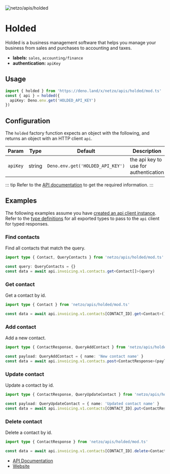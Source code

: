 <img src="https://raw.githubusercontent.com/netzo/netzo/main/assets/apis/holded.svg" alt="netzo/apis/holded" class="mb-5 w-75px">

# Holded

Holded is a business management software that helps you manage your business from sales and purchases to accounting and taxes.

- **labels:** `sales`, `accounting/finance`
- **authentication:** `apiKey`

## Usage

```ts
import { holded } from 'https://deno.land/x/netzo/apis/holded/mod.ts'
const { api } = holded({
  apiKey: Deno.env.get('HOLDED_API_KEY')
})
```

## Configuration

The `holded` factory function expects an object with the following, and returns an object with an HTTP client `api`.

| Param    | Type   | Default                          | Description                           |
|----------|--------|----------------------------------|---------------------------------------|
| `apiKey` | string | `Deno.env.get('HOLDED_API_KEY')` | the api key to use for authentication |

::: tip Refer to the [API documentation](https://developers.holded.com/reference/api-key) to get the required information.
:::

## Examples

The following examples assume you have [created an api client instance](#usage). Refer to the [type definitions](https://deno.land/x/netzo/apis/holded/types.ts) for all exported types to pass to the `api` client for typed responses.

### Find contacts

Find all contacts that match the query.

```ts
import type { Contact, QueryContacts } from 'netzo/apis/holded/mod.ts'

const query: QueryContacts = {}
const data = await api.invoicing.v1.contacts.get<Contact[]>(query)
```

### Get contact

Get a contact by id.

```ts
import type { Contact } from 'netzo/apis/holded/mod.ts'

const data = await api.invoicing.v1.contacts[CONTACT_ID].get<Contact>()
```

### Add contact

Add a new contact.

```ts
import type { ContactResponse, QueryAddContact } from 'netzo/apis/holded/mod.ts'

const payload: QueryAddContact = { name: 'New contact name' }
const data = await api.invoicing.v1.contacts.post<ContactResponse>(payload)
```

### Update contact

Update a contact by id.

```ts
import type { ContactResponse, QueryUpdateContact } from 'netzo/apis/holded/mod.ts'

const payload: QueryUpdateContact = { name: 'Updated contact name' }
const data = await api.invoicing.v1.contacts[CONTACT_ID].put<ContactResponse>(payload)
```

### Delete contact

Delete a contact by id.

```ts
import type { ContactResponse } from 'netzo/apis/holded/mod.ts'

const data = await api.invoicing.v1.contacts[CONTACT_ID].delete<ContactResponse>()
```

- [API Documentation](https://developers.holded.com/reference/api-key)
- [Website](https://www.holded.com/)
